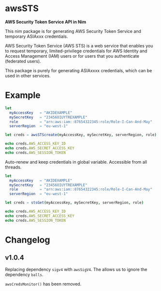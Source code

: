 # awsSTS

**AWS Security Token Service API in Nim**

This nim package is for generating AWS Security Token Service and temporary
ASIAxxx credentials.

AWS Security Token Service (AWS STS) is a web service that enables you to
request temporary, limited-privilege credentials for AWS Identity and Access
Management (IAM) users or for users that you authenticate (federated users).

This package is purely for generating ASIAxxxx credentials, which can be used
in other services.



# Example

```nim
let
  myAccessKey   = "AKIDEXAMPLE"
  mySecretKey   = "23456OIUYTREXAMPLE"
  role          = "arn:aws:iam::87654322345:role/Role-I-Can-And-May"
  serverRegion  = "eu-west-1"

let creds = awsSTScreate(myAccessKey, mySecretKey, serverRegion, role)

echo creds.AWS_ACCESS_KEY_ID
echo creds.AWS_SECRET_ACCESS_KEY
echo creds.AWS_SESSION_TOKEN
```

Auto-renew and keep credentials in global variable. Accessible from all threads.

```nim
let
  myAccessKey   = "AKIDEXAMPLE"
  mySecretKey   = "23456OIUYTREXAMPLE"
  role          = "arn:aws:iam::87654322345:role/Role-I-Can-And-May"
  serverRegion  = "eu-west-1"

let creds = stsGet(myAccessKey, mySecretKey, serverRegion, role)

echo creds.AWS_ACCESS_KEY_ID
echo creds.AWS_SECRET_ACCESS_KEY
echo creds.AWS_SESSION_TOKEN
```




# Changelog

## v1.0.4

Replacing dependency `sigv4` with `awsSigV4`. The allows us to ignore the
dependency `balls`.

`awsCredsMonitor()` has been removed.





